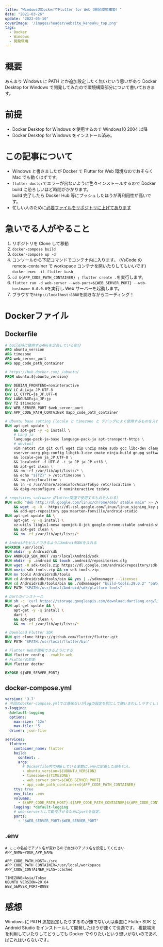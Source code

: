 ```yaml
---
title: "WindowsのDockerでFlutter for Web（開発環境構築）"
date: "2021-03-26"
update: "2022-05-10"
coverImage: '/images/header/website_kensaku_top.png'
tags: 
  - Docker
  - Windows
  - 開発環境
---
```


# 概要
あんまり Windows に PATH とか追加設定したく無いという思いがあり Docker Desktop for Windows で開発してみたので環境構築部分について書いておきます。

# 前提
* Docker Desktop for Windows を使用するので Windows10 2004 以降
* Docker Desktop for Windows をインストール済み。

# この記事について
* Windows と書きましたが Docker で Flutter for Web 環境なのでおそらく Mac でも動くはずです。
* `flutter doctor`でエラーが出ないように色々インストールするので Docker build に恐ろしいほど時間がかかります。  
  build 完了したら Docker Hub 等にプッシュしたほうが再利用性が高いです。
* 忙しい人のために[必要ファイルをリポジトリに上げてあります](https://github.com/toshi-click/flutter_web_develop.git)

# 急いでる人がやること
1. リポジトリを Clone して移動
1. `docker-compose build`
1. `docker-compose up -d`
1. コンソールから下記コマンドでコンテナ内に入ります。 (VsCode の remote-container で workspace コンテナを開いたりしてもいいです)   
   ```docker exec -it flutter bash```
1. `cd ${APP_CODE_PATH_CONTAINER} ; flutter create .`を実行します。
1. `flutter run -d web-server --web-port=${WEB_SERVER_PORT} --web-hostname 0.0.0.0`を実行し Web サーバーを起動します。
1. ブラウザで`http://localhost:8888`を開きながらコーディング！

# Dockerファイル
## Dockerfile
```dockerfile
# build時に使用するARGを定義している部分
ARG ubuntu_version
ARG timezone
ARG web_server_port
ARG app_code_path_container

# https://hub.docker.com/_/ubuntu/
FROM ubuntu:${ubuntu_version}

ENV DEBIAN_FRONTEND=noninteractive
ENV LC_ALL=ja_JP.UTF-8
ENV LC_CTYPE=ja_JP.UTF-8
ENV LANGUAGE=ja_JP:jp
ENV TZ $timezone
ENV WEB_SERVER_PORT $web_server_port
ENV APP_CODE_PATH_CONTAINER $app_code_path_container

# Ubuntu base setting (locale と timezone と デバッグによく使用するものを入れる)
RUN apt-get update \
    && apt-get -y -q install \
    # Lang ja
    language-pack-ja-base language-pack-ja apt-transport-https \
    # devtool
    vim netcat vim git curl wget zip unzip make sudo gcc libc-dev clang net-tools \
    xserver-xorg pkg-config libgtk-3-dev cmake ninja-build gnupg software-properties-common \
    && locale-gen ja_JP.UTF-8 \
    && localedef -f UTF-8 -i ja_JP ja_JP.utf8 \
    && apt-get clean \
    && rm -rf /var/lib/apt/lists/* \
    && echo "${TZ}" > /etc/timezone \
    && rm /etc/localtime \
    && ln -s /usr/share/zoneinfo/Asia/Tokyo /etc/localtime \
    && dpkg-reconfigure -f noninteractive tzdata

# requisites software（Flutter関連で使用するものを入れる）
RUN echo "deb http://dl.google.com/linux/chrome/deb/ stable main" >> /etc/apt/sources.list.d/google.list \
    && wget -q -O - https://dl-ssl.google.com/linux/linux_signing_key.pub | apt-key add - \
    && add-apt-repository ppa:maarten-fonville/android-studio
RUN apt-get update && \
    apt-get -y -q install \
    xz-utils libglu1-mesa openjdk-8-jdk google-chrome-stable android-studio \
    && apt-get clean \
    && rm -rf /var/lib/apt/lists/*

# AndroidをビルドできるようにAndroidSDKを入れる
WORKDIR /usr/local
RUN mkdir -p Android/sdk
ENV ANDROID_SDK_ROOT /usr/local/Android/sdk
RUN mkdir -p .android && touch .android/repositories.cfg
RUN wget -O sdk-tools.zip https://dl.google.com/android/repository/sdk-tools-linux-4333796.zip
RUN unzip sdk-tools.zip && rm sdk-tools.zip
RUN mv tools Android/sdk/tools
RUN cd Android/sdk/tools/bin && yes | ./sdkmanager --licenses
RUN cd Android/sdk/tools/bin && ./sdkmanager "build-tools;29.0.2" "patcher;v4" "platform-tools" "platforms;android-29" "sources;android-29"
ENV PATH "$PATH:/usr/local/Android/sdk/platform-tools"

# Dartのインストール
RUN sh -c 'curl https://storage.googleapis.com/download.dartlang.org/linux/debian/dart_stable.list > /etc/apt/sources.list.d/dart_stable.list'
RUN apt-get update && \
    apt-get -y -q install \
    dart \
    && apt-get clean \
    && rm -rf /var/lib/apt/lists/*

# Download Flutter SDK
RUN git clone https://github.com/flutter/flutter.git
ENV PATH "$PATH:/usr/local/flutter/bin"

# Flutter Webが使用できるようにする
RUN flutter config --enable-web
# Flutterの診断
RUN flutter doctor

EXPOSE ${WEB_SERVER_PORT}
```

## docker-compose.yml
```yml
version: '3.7'
# 今回のdocker-compose.ymlでは意味ないがlogの設定を別にして使いまわししやすくしている
x-logging:
  &default-logging
  options:
    max-size: '12m'
    max-file: '5'
  driver: json-file

services:
  flutter:
    container_name: flutter
    build:
      context: .
      args:
        # Dockerfile内でARGしている変数に.envに定義した値を代入。
        - ubuntu_version=${UBUNTU_VERSION}
        - timezone=${TIMEZONE}
        - web_server_port=${WEB_SERVER_PORT}
        - app_code_path_container=${APP_CODE_PATH_CONTAINER}
    tty: true
    env_file: .env
    volumes:
      - ${APP_CODE_PATH_HOST}:${APP_CODE_PATH_CONTAINER}${APP_CODE_CONTAINER_FLAG}
    logging: *default-logging
    # web-serverとして動作させるためにportを指定。
    ports:
      - "$WEB_SERVER_PORT:$WEB_SERVER_PORT"
```

## .env
```
# ここの名前でアプリ名が変わるので自分のアプリ名を設定してください
APP_NAME=YOUR_APP_NAME

APP_CODE_PATH_HOST=./src
APP_CODE_PATH_CONTAINER=/usr/local/workspace
APP_CODE_CONTAINER_FLAG=:cached

TIMEZONE=Asia/Tokyo
UBUNTU_VERSION=20.04
WEB_SERVER_PORT=8888
```

# 感想
Windows に PATH 追加設定したりするのが嫌でない人は素直に Flutter SDK と Android Studio をインストールして開発したほうが速くて快適です。
複数端末を利用していたりしてどうしても Docker でやりたいという想いがないのであればこれはいらないです。
